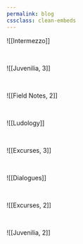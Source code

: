 ```yaml
---
permalink: blog
cssclass: clean-embeds
---
```


![[Intermezzo]]

<br>

![[Juvenilia, 3]]

<br>

![[Field Notes, 2]]

<br>

![[Ludology]]

<br>

![[Excurses, 3]]

<br>

![[Dialogues]]

<br>

![[Excurses, 2]]

<br>

![[Juvenilia, 2]]